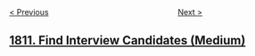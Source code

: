 <!--|This file generated by command(leetcode description); DO NOT EDIT.    |-->
<!--+----------------------------------------------------------------------+-->
<!--|@author    openset <openset.wang@gmail.com>                           |-->
<!--|@link      https://github.com/openset                                 |-->
<!--|@home      https://github.com/openset/leetcode                        |-->
<!--+----------------------------------------------------------------------+-->

[< Previous](../minimum-path-cost-in-a-hidden-grid "Minimum Path Cost in a Hidden Grid")
　　　　　　　　　　　　　　　　
[Next >](../determine-color-of-a-chessboard-square "Determine Color of a Chessboard Square")

## [1811. Find Interview Candidates (Medium)](https://leetcode.com/problems/find-interview-candidates "")


